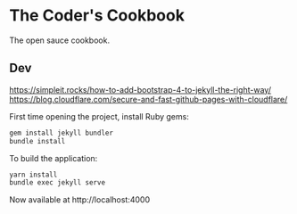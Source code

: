 # The Coder's Cookbook

The open sauce cookbook.

## Dev
https://simpleit.rocks/how-to-add-bootstrap-4-to-jekyll-the-right-way/
https://blog.cloudflare.com/secure-and-fast-github-pages-with-cloudflare/

First time opening the project, install Ruby gems:
```bash
gem install jekyll bundler
bundle install
```
To build the application:
```bash
yarn install
bundle exec jekyll serve
```
Now available at http://localhost:4000